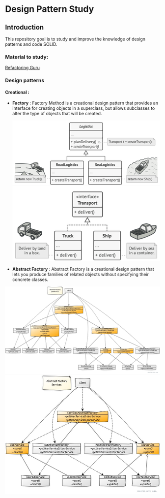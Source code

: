 # Design Pattern Study


## Introduction

This repository goal is to study and improve the knowledge of design patterns and code SOLID.


### Material to study: 

[Refactoring Guru](https://refactoring.guru/design-patterns)

### Design patterns 

#### Creational :
- **Factory** : Factory Method is a creational design pattern that provides an interface for creating objects in a superclass, but allows subclasses to alter the type of objects that will be created.

    ![img.png](Images/img.png)
    ![img.png](Images/img2.png)

- **Abstract Factory** : Abstract Factory is a creational design pattern that lets you produce families of related objects without specifying their concrete classes.

![](Images/iphone-full.jpg)
![](Images/services.jpg)

